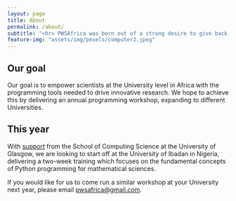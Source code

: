 ```yaml
---
layout: page
title: About
permalink: /about/
subtitle: "<hr> PWSAfrica was born out of a strong desire to give back, to inspire, and to empower."
feature-img: "assets/img/pexels/computer2.jpeg"
---
```


## Our goal
Our goal is to empower scientists at the University level in Africa with the programming tools needed to drive innovative research. We hope to achieve this by delivering an annual programming workshop, expanding to different Universities.

## This year
With [support](https://www.gla.ac.uk/schools/computing/internationalpartners/internationaloutreach/) from the School of Computing Science at the University of Glasgow, we are looking to start off at the University of Ibadan in Nigeria, delivering a two-week training which focuses on the fundamental concepts of Python programming for mathematical sciences.

If you would like for us to come run a similar workshop at your University next year, please email <emph> pwsafrica@gmail.com</emph>.
 
